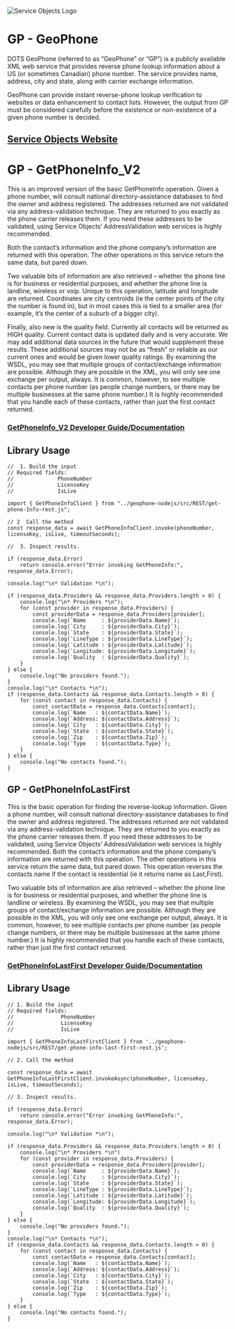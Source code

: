 ﻿![Service Objects Logo](https://www.serviceobjects.com/wp-content/uploads/2021/05/SO-Logo-with-TM.gif "Service Objects Logo")

# GP - GeoPhone 

DOTS GeoPhone (referred to as “GeoPhone” or “GP”) is a publicly available XML web service that provides reverse phone lookup information about a US (or sometimes Canadian) phone number. The service provides name, address, city and state, along with carrier exchange information.

GeoPhone can provide instant reverse-phone lookup verification to websites or data enhancement to contact lists. However, the output from GP must be considered carefully before the existence or non-existence of a given phone number is decided.

## [Service Objects Website](https://serviceobjects.com)

# GP - GetPhoneInfo_V2

This is an improved version of the basic GetPhoneInfo operation. Given a phone number, will consult national directory-assistance databases to find the owner and address registered. The addresses returned are not validated via any address-validation technique. They are returned to you exactly as the phone carrier releases them. If you need these addresses to be validated, using Service Objects’ AddressValidation web services is highly recommended. 

Both the contact’s information and the phone company’s information are returned with this operation. The other operations in this service return the same data, but pared down.

Two valuable bits of information are also retrieved – whether the phone line is for business or residential purposes, and whether the phone line is landline, wireless or voip. Unique to this operation, latitude and longitude are returned. Coordinates are city centroids (ie the center points of the city the number is found in), but in most cases this is tied to a smaller area (for example, it’s the center of a suburb of a bigger city).

Finally, also new is the quality field. Currently all contacts will be returned as HIGH quality. Current contact data is updated daily and is very accurate. We may add additional data sources in the future that would supplement these results. These additional sources may not be as “fresh” or reliable as our current ones and would be given lower quality ratings. By examining the WSDL, you may see that multiple groups of contact/exchange information are possible. Although they are possible in the XML, you will only see one exchange per output, always. It is common, however, to see multiple contacts per phone number (as people change numbers, or there may be multiple businesses at the same phone number.) It is highly recommended that you handle each of these contacts, rather than just the first contact returned.

### [GetPhoneInfo_V2 Developer Guide/Documentation](https://www.serviceobjects.com/docs/dots-geophone/gp-operations/gp-getphoneinfo_v2-recommended/)

## Library Usage

```
//  1. Build the input
// Required fields:
//              PhoneNumber
//              LicenseKey
//              IsLive

import { GetPhoneInfoClient } from "../geophone-nodejs/src/REST/get-phone-Info-rest.js";

// 2  Call the method 
const response_data = await GetPhoneInfoClient.invoke(phoneNumber, licenseKey, isLive, timeoutSeconds);

//  3. Inspect results.

if (response_data.Error)
    return console.error("Error invoking GetPhoneInfo:", response_data.Error);
    
console.log("\n* Validation *\n");

if (response_data.Providers && response_data.Providers.length > 0) {
    console.log("\n* Providers *\n");
    for (const provider in response_data.Providers) {
        const providerData = response_data.Providers[provider];
        console.log(`Name     : ${providerData.Name}`);
        console.log(`City     : ${providerData.City}`);
        console.log(`State    : ${providerData.State}`);
        console.log(`LineType : ${providerData.LineType}`);
        console.log(`Latitude : ${providerData.Latitude}`);
        console.log(`Longitude: ${providerData.Longitude}`);
        console.log(`Quality  : ${providerData.Quality}`);
    }
} else {
    console.log("No providers found.");
}
console.log("\n* Contacts *\n");
if (response_data.Contacts && response_data.Contacts.length > 0) {
    for (const contact in response_data.Contacts) {
        const contactData = response_data.Contacts[contact];
        console.log(`Name   : ${contactData.Name}`);
        console.log(`Address: ${contactData.Address}`);
        console.log(`City   : ${contactData.City}`);
        console.log(`State  : ${contactData.State}`);
        console.log(`Zip    : ${contactData.Zip}`);
        console.log(`Type   : ${contactData.Type}`);
    }
} else {
    console.log("No contacts found.");
}
```

## GP - GetPhoneInfoLastFirst

This is the basic operation for finding the reverse-lookup information. Given a phone number, will consult national directory-assistance databases to find the owner and address registered. The addresses returned are not validated via any address-validation technique. They are returned to you exactly as the phone carrier releases them. If you need these addresses to be validated, using Service Objects’ AddressValidation web services is highly recommended. 
Both the contact’s information and the phone company’s information are returned with this operation. The other operations in this service return the same data, but pared down. This operation reverses the contacts name if the contact is residential (ie it returns name as Last,First).

Two valuable bits of information are also retrieved – whether the phone line is for business or residential purposes, and whether the phone line is landline or wireless. By examining the WSDL, you may see that multiple groups of contact/exchange information are possible. Although they are possible in the XML, you will only see one exchange per output, always. It is common, however, to see multiple contacts per phone number (as people change numbers, or there may be multiple businesses at the same phone number.) It is highly recommended that you handle each of these contacts, rather than just the first contact returned.

### [GetPhoneInfoLastFirst Developer Guide/Documentation](https://www.serviceobjects.com/docs/dots-geophone/gp-operations/gp-getphoneinfolastfirst/)

## Library Usage

```
// 1. Build the input
// Required fields:
//               PhoneNumber
//               LicenseKey
//               IsLive

import { GetPhoneInfoLastFirstClient } from '../geophone-nodejs/src/REST/get-phone-info-last-first-rest.js';
 
// 2. Call the method

const response_data = await GetPhoneInfoLastFirstClient.invokeAsync(phoneNumber, licenseKey, isLive, timeoutSeconds);
      
// 3. Inspect results. 
   
if (response_data.Error)
    return console.error("Error invoking GetPhoneInfo:", response_data.Error);
    
console.log("\n* Validation *\n");

if (response_data.Providers && response_data.Providers.length > 0) {
    console.log("\n* Providers *\n")
    for (const provider in response_data.Providers) {
        const providerData = response_data.Providers[provider];
        console.log(`Name     : ${providerData.Name}`);
        console.log(`City     : ${providerData.City}`);
        console.log(`State    : ${providerData.State}`);
        console.log(`LineType : ${providerData.LineType}`);
        console.log(`Latitude : ${providerData.Latitude}`);
        console.log(`Longitude: ${providerData.Longitude}`);
        console.log(`Quality  : ${providerData.Quality}`);
    }
} else {
    console.log("No providers found.");
}
console.log("\n* Contacts *\n");
if (response_data.Contacts && response_data.Contacts.length > 0) {
    for (const contact in response_data.Contacts) {
        const contactData = response_data.Contacts[contact];
        console.log(`Name   : ${contactData.Name}`);
        console.log(`Address: ${contactData.Address}`);
        console.log(`City   : ${contactData.City}`);
        console.log(`State  : ${contactData.State}`);
        console.log(`Zip    : ${contactData.Zip}`);
        console.log(`Type   : ${contactData.Type}`);
    }
} else {
    console.log("No contacts found.");
}
```